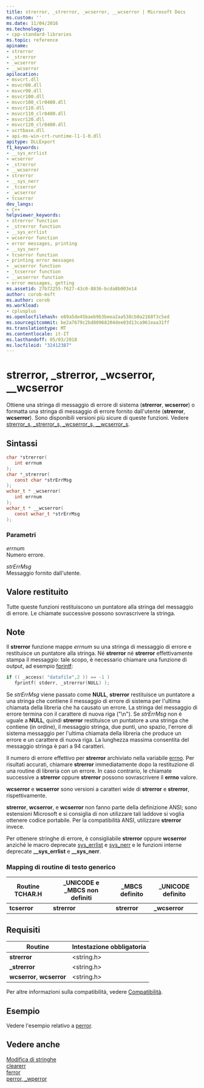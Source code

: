 ```yaml
---
title: strerror, _strerror, _wcserror, __wcserror | Microsoft Docs
ms.custom: ''
ms.date: 11/04/2016
ms.technology:
- cpp-standard-libraries
ms.topic: reference
apiname:
- strerror
- _strerror
- _wcserror
- __wcserror
apilocation:
- msvcrt.dll
- msvcr80.dll
- msvcr90.dll
- msvcr100.dll
- msvcr100_clr0400.dll
- msvcr110.dll
- msvcr110_clr0400.dll
- msvcr120.dll
- msvcr120_clr0400.dll
- ucrtbase.dll
- api-ms-win-crt-runtime-l1-1-0.dll
apitype: DLLExport
f1_keywords:
- __sys_errlist
- wcserror
- _strerror
- __wcserror
- strerror
- __sys_nerr
- _tcserror
- _wcserror
- tcserror
dev_langs:
- C++
helpviewer_keywords:
- strerror function
- _strerror function
- __sys_errlist
- wcserror function
- error messages, printing
- __sys_nerr
- tcserror function
- printing error messages
- _wcserror function
- _tcserror function
- __wcserror function
- error messages, getting
ms.assetid: 27b72255-f627-43c0-8836-bcda8b003e14
author: corob-msft
ms.author: corob
ms.workload:
- cplusplus
ms.openlocfilehash: e89a5de45baeb9b3beea2aa538cb0a2168f3c5ed
ms.sourcegitcommit: be2a7679c2bd80968204dee03d13ca961eaa31ff
ms.translationtype: MT
ms.contentlocale: it-IT
ms.lasthandoff: 05/03/2018
ms.locfileid: "32412387"
---
```

# <a name="strerror-strerror-wcserror-wcserror"></a>strerror, _strerror, _wcserror, __wcserror

Ottiene una stringa di messaggio di errore di sistema (**strerror**, **wcserror**) o formatta una stringa di messaggio di errore fornito dall'utente (**strerror**, **wcserror**). Sono disponibili versioni più sicure di queste funzioni. Vedere [strerror_s, _strerror_s, _wcserror_s, \__wcserror_s](strerror-s-strerror-s-wcserror-s-wcserror-s.md).

## <a name="syntax"></a>Sintassi

```C
char *strerror(
   int errnum
);
char *_strerror(
   const char *strErrMsg
);
wchar_t * _wcserror(
   int errnum
);
wchar_t * __wcserror(
   const wchar_t *strErrMsg
);
```

### <a name="parameters"></a>Parametri

*errnum*<br/>
Numero errore.

*strErrMsg*<br/>
Messaggio fornito dall'utente.

## <a name="return-value"></a>Valore restituito

Tutte queste funzioni restituiscono un puntatore alla stringa del messaggio di errore. Le chiamate successive possono sovrascrivere la stringa.

## <a name="remarks"></a>Note

Il **strerror** funzione mappe *errnum* su una stringa di messaggio di errore e restituisce un puntatore alla stringa. Né **strerror** né **strerror** effettivamente stampa il messaggio: tale scopo, è necessario chiamare una funzione di output, ad esempio [fprintf](fprintf-fprintf-l-fwprintf-fwprintf-l.md):

```C
if (( _access( "datafile",2 )) == -1 )
   fprintf( stderr, _strerror(NULL) );
```

Se *strErrMsg* viene passato come **NULL**, **strerror** restituisce un puntatore a una stringa che contiene il messaggio di errore di sistema per l'ultima chiamata della libreria che ha causato un errore. La stringa del messaggio di errore termina con il carattere di nuova riga ("\n"). Se *strErrMsg* non è uguale a **NULL**, quindi **strerror** restituisce un puntatore a una stringa che contiene (in ordine), il messaggio stringa, due punti, uno spazio, l'errore di sistema messaggio per l'ultima chiamata della libreria che produce un errore e un carattere di nuova riga. La lunghezza massima consentita del messaggio stringa è pari a 94 caratteri.

Il numero di errore effettivo per **strerror** archiviato nella variabile [errno](../../c-runtime-library/errno-doserrno-sys-errlist-and-sys-nerr.md). Per risultati accurati, chiamare **strerror** immediatamente dopo la restituzione di una routine di libreria con un errore. In caso contrario, le chiamate successive a **strerror** oppure **strerror** possono sovrascrivere il **errno** valore.

**wcserror** e **wcserror** sono versioni a caratteri wide di **strerror** e **strerror**, rispettivamente.

**strerror**, **wcserror**, e **wcserror** non fanno parte della definizione ANSI; sono estensioni Microsoft e si consiglia di non utilizzare tali laddove si voglia ottenere codice portabile. Per la compatibilità ANSI, utilizzare **strerror** invece.

Per ottenere stringhe di errore, è consigliabile **strerror** oppure **wcserror** anziché le macro deprecate [sys_errlist](../../c-runtime-library/errno-doserrno-sys-errlist-and-sys-nerr.md) e [sys_nerr](../../c-runtime-library/errno-doserrno-sys-errlist-and-sys-nerr.md) e le funzioni interne deprecate **__sys_errlist** e **__sys_nerr**.

### <a name="generic-text-routine-mappings"></a>Mapping di routine di testo generico

|Routine TCHAR.H|_UNICODE e _MBCS non definiti|_MBCS definito|_UNICODE definito|
|---------------------|------------------------------------|--------------------|-----------------------|
|**tcserror**|**strerror**|**strerror**|**_wcserror**|

## <a name="requirements"></a>Requisiti

|Routine|Intestazione obbligatoria|
|-------------|---------------------|
|**strerror**|\<string.h>|
|**_strerror**|\<string.h>|
|**wcserror**, **wcserror**|\<string.h>|

Per altre informazioni sulla compatibilità, vedere [Compatibilità](../../c-runtime-library/compatibility.md).

## <a name="example"></a>Esempio

Vedere l'esempio relativo a [perror](perror-wperror.md).

## <a name="see-also"></a>Vedere anche

[Modifica di stringhe](../../c-runtime-library/string-manipulation-crt.md)<br/>
[clearerr](clearerr.md)<br/>
[ferror](ferror.md)<br/>
[perror, _wperror](perror-wperror.md)<br/>
